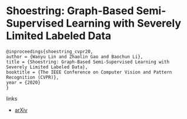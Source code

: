 # Shoestring: Graph-Based Semi-Supervised Learning with Severely Limited Labeled Data

```
@inproceedings{shoestring_cvpr20,
author = {Wanyu Lin and Zhaolin Gao and Baochun Li},
title = {Shoestring: Graph-Based Semi-Supervised Learning with Severely Limited Labeled Data},
booktitle = {The IEEE Conference on Computer Vision and Pattern Recognition (CVPR)},
year = {2020}
}
```

links
- [arXiv](https://arxiv.org/abs/1910.12976)
